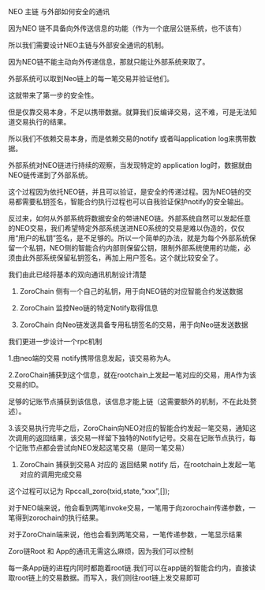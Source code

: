 NEO 主链 与外部如何安全的通讯

因为NEO 链不具备向外传送信息的功能（作为一个底层公链系统，也不该有）

所以我们需要设计NEO主链与外部安全通讯的机制。

因为NEO链不能主动向外传递信息，那就只能让外部系统来取了。

外部系统可以取到Neo链上的每一笔交易并验证他们。

这就带来了第一步的安全性。

但是仅靠交易本身，不足以携带数据。就算我们反编译交易，这不难，可是无法知道交易执行的结果。

所以我们不依赖交易本身，而是依赖交易的notify 或者叫application log来携带数据。

外部系统对NEO链进行持续的观察，当发现特定的 application
log时，数据就由NEO链传递到了外部系统。

这个过程因为依托NEO链，并且可以验证，是安全的传递过程。因为NEO链的交易都需要私钥签名，智能合约执行过程也可以自我验证保护notify的安全输出。

反过来，如何从外部系统将数据安全的带进NEO链。外部系统自然可以发起任意的NEO交易，我们希望特定外部系统送进NEO系统的交易是难以伪造的，仅仅用“用户的私钥”签名，是不足够的。所以一个简单的办法，就是为每个外部系统保留一个私钥，NEO侧的智能合约内部则保留公钥，限制外部系统使用的功能，必须由此外部系统保留私钥签名，再加上用户签名。这个就比较安全了。

我们由此已经将基本的双向通讯机制设计清楚

1.  ZoroChain 侧有一个自己的私钥，用于向NEO链的对应智能合约发送数据

2.  ZoroChain 监控Neo链的特定Notify取得信息

3.  ZoroChain 向Neo链发送具备专用私钥签名的交易，用于向Neo链发送数据

我们更进一步设计一个rpc机制

1.由neo端的交易 notify携带信息发起，该交易称为A。

2.ZoroChain捕获到这个信息，就在rootchain上发起一笔对应的交易，用A作为该交易的ID。

足够的记账节点捕获到该信息，该信息才能上链（这需要额外的机制，不在此处赘述）。

3.该交易执行完毕之后，ZoroChain向NEO对应的智能合约发起一笔交易，通知这次调用的返回结果，该交易一样留下独特的Notify记号。交易在记账节点执行，每个记账节点都会尝试向NEO发起这笔交易（是同一笔交易）

1.  ZoroChain 捕获到交易A 对应的 返回结果 notify
    后，在rootchain上发起一笔对应的调用完成交易

这个过程可以记为 Rpccall_zoro(txid,state,“xxx”,[]);

对于NEO端来说，他会看到两笔invoke交易，一笔用于向zorochain传递参数，一笔得到zorochain的执行结果。

对于ZoroChain端来说，他也会看到两笔交易，一笔传递参数，一笔显示结果

Zoro链Root 和 App的通讯无需这么麻烦，因为我们可以控制

每一条App链的进程内同时都跑着root链.我们可以在app链的智能合约内，直接读取root链上的交易数据。而写入，我们则往root链上发交易即可
